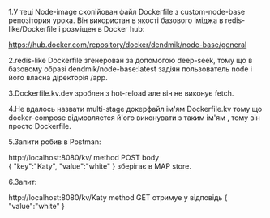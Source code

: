 1.У теці Node-image скопійован файл Dockerfile з custom-node-base репозітория урока.
Він використан в якості базового іміджа в redis-like/Dockerfile і розміщен в
Docker hub:  

 https://hub.docker.com/repository/docker/dendmik/node-base/general

2.redis-like Dockerfile згенерован за допомогою deep-seek, тому що в базовому образі 
dendmik/node-base:latest задіян пользователь node і його власна діректорія /app.

3.Dockerfile.kv.dev зроблен з hot-reload але він не виконує fetch.

4.Не вдалось назвати multi-stage докерфайл ім'ям Dockerfile.kv тому що 
 docker-compose відмовляется й'ого виконувати з таким ім'ям , тому він просто
 Dockerfile.

5.Запити робив в Postman:

 http://localhost:8080/kv/ method POST
 body  
  {
    "key":"Katy",
    "value":"white"
}
зберігає в MAP store.

6.Запит:

 http://localhost:8080/kv/Katy method GET отримуе у відповідь
{
    "value":"white"
}
